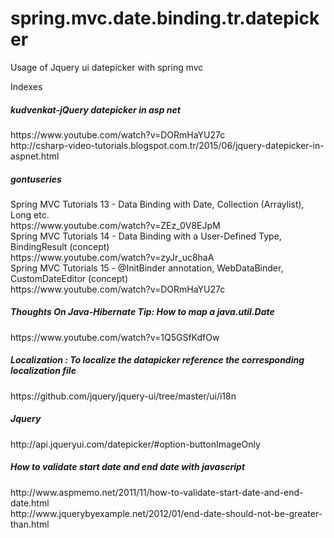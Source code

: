 # spring.mvc.date.binding.tr.datepicker
Usage of Jquery ui datepicker with spring mvc


Indexes

<h5>kudvenkat-jQuery datepicker in asp net</h5>
  https://www.youtube.com/watch?v=DORmHaYU27c<br/>
  http://csharp-video-tutorials.blogspot.com.tr/2015/06/jquery-datepicker-in-aspnet.html<br/>

<h5>gontuseries</h5>
  Spring MVC Tutorials 13 - Data Binding with Date, Collection (Arraylist), Long etc.<br/>
    https://www.youtube.com/watch?v=ZEz_0V8EJpM<br/>
  Spring MVC Tutorials 14 - Data Binding with a User-Defined Type, BindingResult (concept)<br/>
    https://www.youtube.com/watch?v=zyJr_uc8haA<br/>
  Spring MVC Tutorials 15 - @InitBinder annotation, WebDataBinder, CustomDateEditor (concept)<br/>
    https://www.youtube.com/watch?v=DORmHaYU27c<br/>

<h5>Thoughts On Java-Hibernate Tip: How to map a java.util.Date</h5>
  https://www.youtube.com/watch?v=1Q5GSfKdfOw<br/>

<h5>Localization : To localize the datapicker reference the corresponding localization file</h5>
  https://github.com/jquery/jquery-ui/tree/master/ui/i18n<br/>
 
 <h5>Jquery</h5>
  http://api.jqueryui.com/datepicker/#option-buttonImageOnly<br/>
  
<h5>How to validate start date and end date with javascript</h5>
  http://www.aspmemo.net/2011/11/how-to-validate-start-date-and-end-date.html<br/>
  http://www.jquerybyexample.net/2012/01/end-date-should-not-be-greater-than.html<br/>

  

